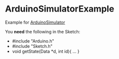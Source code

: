 # ArduinoSimulatorExample
Example for [ArduinoSimulator](https://github.com/mischnic/ArduinoSimulator)

You **need** the following in the Sketch:
* #include "Arduino.h"
* #include "Sketch.h"
* void getState(Data *d, int id){ ... }